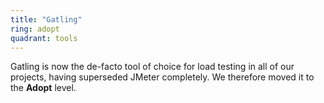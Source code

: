 ```yaml
---
title: "Gatling"
ring: adopt
quadrant: tools
---
```


Gatling is now the de-facto tool of choice for load testing in all of our projects, having superseded JMeter completely.
We therefore moved it to the **Adopt** level.
